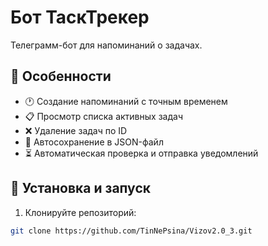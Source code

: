 # Бот ТаскТрекер

Телеграмм-бот для напоминаний о задачах.


## 🌟 Особенности

- 🕐 Создание напоминаний с точным временем
- 📋 Просмотр списка активных задач
- ❌ Удаление задач по ID
- 💾 Автосохранение в JSON-файл
- ⏳ Автоматическая проверка и отправка уведомлений


## 🚀 Установка и запуск

1. Клонируйте репозиторий:
```bash
git clone https://github.com/TinNePsina/Vizov2.0_3.git
